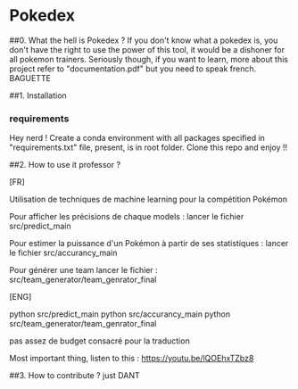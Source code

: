 # Pokedex

##0. What the hell is Pokedex ?
If you don't know what a pokedex is, you don't have the right to use the power of this tool, it would be a dishoner for all pokemon trainers.
Seriously though, if you want to learn, more about this project refer to "documentation.pdf" but you need to speak french. BAGUETTE

##1. Installation
### requirements
Hey nerd ! Create a conda environment with all packages specified in "requirements.txt" file, present, is in root folder.
Clone this repo and enjoy !!

##2. How to use it professor ?

[FR]

Utilisation de techniques de machine learning pour la compétition Pokémon

Pour afficher les précisions de chaque models :
lancer le fichier src/predict_main

Pour estimer la puissance d'un Pokémon à partir de ses statistiques :
lancer le fichier src/accurancy_main

Pour générer une team lancer le fichier :
src/team_generator/team_genrator_final

[ENG]

python src/predict_main
python src/accurancy_main
python src/team_generator/team_genrator_final

pas assez de budget consacré pour la traduction 

Most important thing, listen to this : https://youtu.be/lQOEhxTZbz8

##3. How to contribute ?
just DANT


